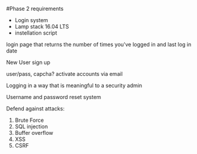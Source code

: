 #Phase 2 requirements

 - Login system
 - Lamp stack 16.04 LTS
 - instellation script

login page that returns the number of times you've logged in and last log in date

New User sign up

user/pass, capcha? activate accounts via email

Logging in a way that is meaningful to a security admin

Username and password reset system

Defend against attacks:
1. Brute Force
2. SQL injection
3. Buffer overflow
4. XSS
5. CSRF
